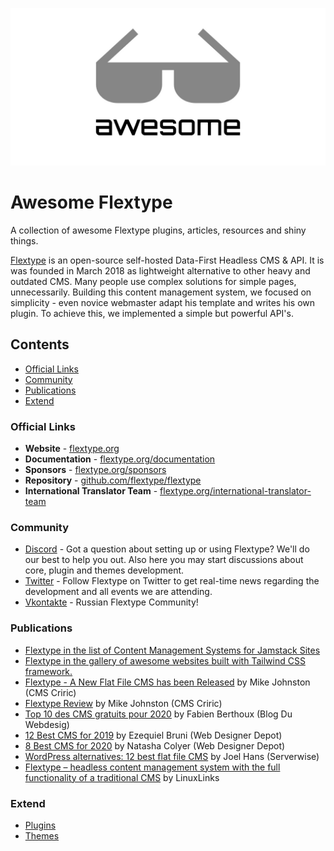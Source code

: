 ![Awesome Flextype](awesome-flextype.jpg)
# Awesome Flextype
A collection of awesome Flextype plugins, articles, resources and shiny things.

[Flextype](https://flextype.org) is an open-source self-hosted Data-First Headless CMS & API. It is was founded in March 2018 as lightweight alternative to other heavy and outdated CMS. Many people use complex solutions for simple pages, unnecessarily. Building this content management system, we focused on simplicity - even novice webmaster adapt his template and writes his own plugin. To achieve this, we implemented a simple but powerful API's.

## Contents

- [Official Links](#official-links)
- [Community](#community)
- [Publications](#publications)
- [Extend](#extend)

### Official Links
- **Website** - [flextype.org](https://flextype.org)
- **Documentation** - [flextype.org/documentation](https://flextype.org/documentation)
- **Sponsors** - [flextype.org/sponsors](https://flextype.org/sponsors)
- **Repository** - [github.com/flextype/flextype](https://github.com/flextype/flextype)
- **International Translator Team** - [flextype.org/international-translator-team](https://flextype.org/en/international-translator-team)

### Community
- [Discord](https://flextype.org/en/discord) - Got a question about setting up or using Flextype? We'll do our best to help you out. Also here you may start discussions about core, plugin and themes development.
- [Twitter](https://twitter.com/getflextype) - Follow Flextype on Twitter to get real-time news regarding the development and all events we are attending.
- [Vkontakte](https://vk.com/flextype) - Russian Flextype Community!

### Publications
- [Flextype in the list of Content Management Systems for Jamstack Sites](https://headlesscms.org/projects/flextype/)
- [Flextype in the gallery of awesome websites built with Tailwind CSS framework.](https://builtwithtailwind.com/site/flextype)
- [Flextype - A New Flat File CMS has been Released](https://www.cmscritic.com/flextype-a-new-flat-file-cms-has-been-released/) by Mike Johnston (CMS Criric)
- [Flextype Review](https://www.cmscritic.com/flextype-review/) by Mike Johnston (CMS Criric)
- [Top 10 des CMS gratuits pour 2020](https://www.blogduwebdesign.com/meilleurs-cms/) by Fabien Berthoux (Blog Du Webdesig)
- [12 Best CMS for 2019](https://www.webdesignerdepot.com/2019/08/12-best-cms-for-2019/) by Ezequiel Bruni (Web Designer Depot)
- [8 Best CMS for 2020](https://www.webdesignerdepot.com/2020/05/8-best-cms-for-2020/) by Natasha Colyer (Web Designer Depot)
- [WordPress alternatives: 12 best flat file CMS](https://blog.ssdnodes.com/blog/flat-file-wordpress-alternatives/) by Joel Hans (Serverwise)
- [Flextype – headless content management system with the full functionality of a traditional CMS](https://www.linuxlinks.com/flextype-headless-content-management-system/) by LinuxLinks

### Extend
- [Plugins](https://flextype.org/en/downloads/extend/plugins)
- [Themes](https://flextype.org/en/downloads/extend/themes)
